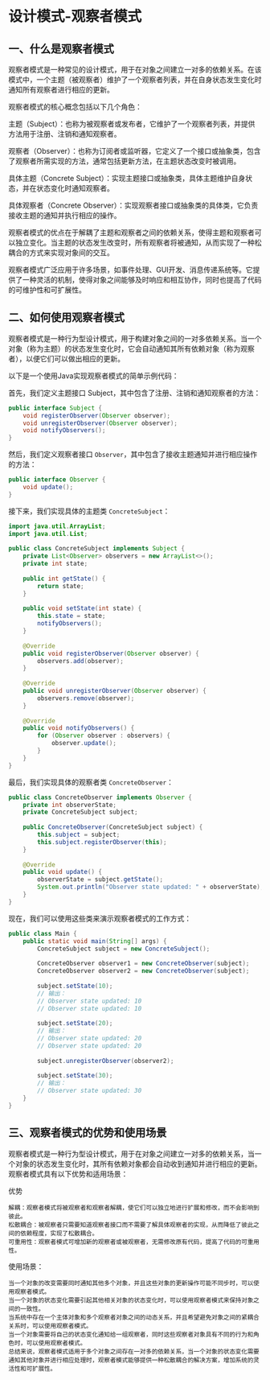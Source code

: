 # 设计模式-观察者模式

## 一、什么是观察者模式
观察者模式是一种常见的设计模式，用于在对象之间建立一对多的依赖关系。在该模式中，一个主题（被观察者）维护了一个观察者列表，并在自身状态发生变化时通知所有观察者进行相应的更新。

观察者模式的核心概念包括以下几个角色：

主题（Subject）：也称为被观察者或发布者，它维护了一个观察者列表，并提供方法用于注册、注销和通知观察者。

观察者（Observer）：也称为订阅者或监听器，它定义了一个接口或抽象类，包含了观察者所需实现的方法，通常包括更新方法，在主题状态改变时被调用。

具体主题（Concrete Subject）：实现主题接口或抽象类，具体主题维护自身状态，并在状态变化时通知观察者。

具体观察者（Concrete Observer）：实现观察者接口或抽象类的具体类，它负责接收主题的通知并执行相应的操作。

观察者模式的优点在于解耦了主题和观察者之间的依赖关系，使得主题和观察者可以独立变化。当主题的状态发生改变时，所有观察者将被通知，从而实现了一种松耦合的方式来实现对象间的交互。

观察者模式广泛应用于许多场景，如事件处理、GUI开发、消息传递系统等。它提供了一种灵活的机制，使得对象之间能够及时响应和相互协作，同时也提高了代码的可维护性和可扩展性。

## 二、如何使用观察者模式

观察者模式是一种行为型设计模式，用于构建对象之间的一对多依赖关系。当一个对象（称为主题）的状态发生变化时，它会自动通知其所有依赖对象（称为观察者），以便它们可以做出相应的更新。

以下是一个使用Java实现观察者模式的简单示例代码：

首先，我们定义主题接口 Subject，其中包含了注册、注销和通知观察者的方法：

~~~java
public interface Subject {
    void registerObserver(Observer observer);
    void unregisterObserver(Observer observer);
    void notifyObservers();
}
~~~

然后，我们定义观察者接口 `Observer`，其中包含了接收主题通知并进行相应操作的方法：

~~~java
public interface Observer {
    void update();
}
~~~

接下来，我们实现具体的主题类 `ConcreteSubject`：

```java
import java.util.ArrayList;
import java.util.List;
 
public class ConcreteSubject implements Subject {
    private List<Observer> observers = new ArrayList<>();
    private int state;
 
    public int getState() {
        return state;
    }
 
    public void setState(int state) {
        this.state = state;
        notifyObservers();
    }
 
    @Override
    public void registerObserver(Observer observer) {
        observers.add(observer);
    }
 
    @Override
    public void unregisterObserver(Observer observer) {
        observers.remove(observer);
    }
 
    @Override
    public void notifyObservers() {
        for (Observer observer : observers) {
            observer.update();
        }
    }
}
```

最后，我们实现具体的观察者类 `ConcreteObserver`：

~~~java
public class ConcreteObserver implements Observer {
    private int observerState;
    private ConcreteSubject subject;
 
    public ConcreteObserver(ConcreteSubject subject) {
        this.subject = subject;
        this.subject.registerObserver(this);
    }
 
    @Override
    public void update() {
        observerState = subject.getState();
        System.out.println("Observer state updated: " + observerState);
    }
}
~~~

现在，我们可以使用这些类来演示观察者模式的工作方式：

~~~java
public class Main {
    public static void main(String[] args) {
        ConcreteSubject subject = new ConcreteSubject();
 
        ConcreteObserver observer1 = new ConcreteObserver(subject);
        ConcreteObserver observer2 = new ConcreteObserver(subject);
 
        subject.setState(10);
        // 输出：
        // Observer state updated: 10
        // Observer state updated: 10
 
        subject.setState(20);
        // 输出：
        // Observer state updated: 20
        // Observer state updated: 20
 
        subject.unregisterObserver(observer2);
 
        subject.setState(30);
        // 输出：
        // Observer state updated: 30
    }
}
~~~

## 三、观察者模式的优势和使用场景

观察者模式是一种行为型设计模式，用于在对象之间建立一对多的依赖关系，当一个对象的状态发生变化时，其所有依赖对象都会自动收到通知并进行相应的更新。观察者模式具有以下优势和适用场景：

优势

~~~
解耦：观察者模式将被观察者和观察者解耦，使它们可以独立地进行扩展和修改，而不会影响到彼此。
松散耦合：被观察者只需要知道观察者接口而不需要了解具体观察者的实现，从而降低了彼此之间的依赖程度，实现了松散耦合。
可重用性：观察者模式可增加新的观察者或被观察者，无需修改原有代码，提高了代码的可重用性。
~~~

使用场景：

~~~
当一个对象的改变需要同时通知其他多个对象，并且这些对象的更新操作可能不同步时，可以使用观察者模式。
当一个对象的状态变化需要引起其他相关对象的状态变化时，可以使用观察者模式来保持对象之间的一致性。
当系统中存在一个主体对象和多个观察者对象之间的动态关系，并且希望避免对象之间的紧耦合关系时，可以使用观察者模式。
当一个对象需要将自己的状态变化通知给一组观察者，同时这些观察者对象具有不同的行为和角色时，可以使用观察者模式。
总结来说，观察者模式适用于多个对象之间存在一对多的依赖关系，当一个对象的状态变化需要通知其他对象并进行相应处理时，观察者模式能够提供一种松散耦合的解决方案，增加系统的灵活性和可扩展性。
~~~





